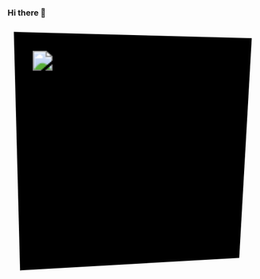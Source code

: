 ### Hi there 👋

<svg viewBox="0 0 200 200" xmlns="http://www.w3.org/2000/svg">

  <polygon points="5,5 195,10 185,185 10,195" />

  <!-- Common use case: embed HTML text into SVG -->
  <foreignObject x="20" y="20" width="160" height="160">
    <!--
      In the context of SVG embedded in an HTML document, the XHTML
      namespace could be omitted, but it is mandatory in the
      context of an SVG document
    -->
    <div xmlns="http://www.w3.org/1999/xhtml">
      <img src="https://media.discordapp.net/attachments/1198268586779758722/1198268644594045059/ezgif.com-video-to-gif-converted.gif?ex=65be49a3&is=65abd4a3&hm=b574cd370c815455eaa35dbec4acc81f6483337fe37e2de39cced03b21a7553d">
    </div>
  </foreignObject>
</svg>
